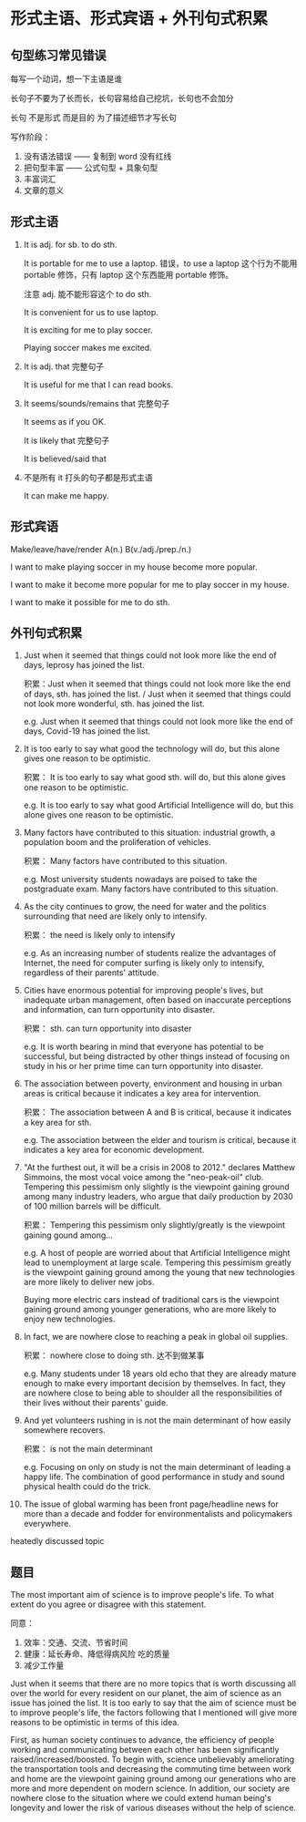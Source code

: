 # 形式主语、形式宾语 + 外刊句式积累

## 句型练习常见错误

每写一个动词，想一下主语是谁

长句子不要为了长而长，长句容易给自己挖坑，长句也不会加分

长句 不是形式 而是目的 为了描述细节才写长句

写作阶段：

1. 没有语法错误 —— 复制到 word 没有红线
2. 把句型丰富 —— 公式句型 + 具象句型
3. 丰富词汇
4. 文章的意义

## 形式主语

1. It is adj. for sb. to do sth.

   It is portable for me to use a laptop. 错误，to use a laptop 这个行为不能用 portable 修饰，只有 laptop 这个东西能用 portable 修饰。

   注意 adj. 能不能形容这个 to do sth.

   It is convenient for us to use laptop.

   It is exciting for me to play soccer.

   Playing soccer makes me excited.

2. It is adj. that 完整句子

   It is useful for me that I can read books.

3. It seems/sounds/remains that 完整句子

   It seems as if you OK.

   It is likely that 完整句子

   It is believed/said that

4. 不是所有 it 打头的句子都是形式主语

   It can make me happy.

## 形式宾语

Make/leave/have/render A(n.) B(v./adj./prep./n.)

I want to make playing soccer in my house become more popular.

I want to make it become more popular for me to play soccer in my house.

I want to make it possible for me to do sth.

## 外刊句式积累

1. Just when it seemed that things could not look more like the end of days, leprosy has joined the list.

   积累：Just when it seemed that things could not look more like the end of days, sth. has joined the list. / Just when it seemed that things could not look more wonderful, sth. has joined the list.

   e.g. Just when it seemed that things could not look more like the end of days, Covid-19 has joined the list.

2. It is too early to say what good the technology will do, but this alone gives one reason to be optimistic.

   积累： It is too early to say what good sth. will do, but this alone gives one reason to be optimistic.

   e.g. It is too early to say what good Artificial Intelligence will do, but this alone gives one reason to be optimistic.

3. Many factors have contributed to this situation: industrial growth, a population boom and the proliferation of vehicles.

   积累： Many factors have contributed to this situation.

   e.g. Most university students nowadays are poised to take the postgraduate exam. Many factors have contributed to this situation.

4. As the city continues to grow, the need for water and the politics surrounding that need are likely only to intensify.

   积累： the need is likely only to intensify

   e.g. As an increasing number of students realize the advantages of Internet, the need for computer surfing is likely only to intensify, regardless of their parents' attitude.

5. Cities have enormous potential for improving people's lives, but inadequate urban management, often based on inaccurate perceptions and information, can turn opportunity into disaster.

   积累： sth. can turn opportunity into disaster

   e.g. It is worth bearing in mind that everyone has potential to be successful, but being distracted by other things instead of focusing on study in his or her prime time can turn opportunity into disaster.

6. The association between poverty, environment and housing in urban areas is critical because it indicates a key area for intervention.

   积累： The association between A and B is critical, because it indicates a key area for sth.

   e.g. The association between the elder and tourism is critical, because it indicates a key area for economic development.

7. "At the furthest out, it will be a crisis in 2008 to 2012." declares Matthew Simmoins, the most vocal voice among the "neo-peak-oil" club. Tempering this pessimism only slightly is the viewpoint gaining ground among many industry leaders, who argue that daily production by 2030 of 100 million barrels will be difficult.

   积累： Tempering this pessimism only slightly/greatly is the viewpoint gaining gound among...

   e.g. A host of people are worried about that Artificial Intelligence might lead to unemployment at large scale. Tempering this pessimism greatly is the viewpoint gaining ground among the young that new technologies are more likely to deliver new jobs.

   Buying more electric cars instead of traditional cars is the viewpoint gaining ground among younger generations, who are more likely to enjoy new technologies.

8. In fact, we are nowhere close to reaching a peak in global oil supplies.

   积累： nowhere close to doing sth. 达不到做某事

   e.g. Many students under 18 years old echo that they are already mature enough to make every important decision by themselves. In fact, they are nowhere close to being able to shoulder all the responsibilities of their lives without their parents' guide.

9. And yet volunteers rushing in is not the main determinant of how easily somewhere recovers.

   积累： is not the main determinant

   e.g. Focusing on only on study is not the main determinant of leading a happy life. The combination of good performance in study and sound physical health could do the trick.

10. The issue of global warming has been front page/headline news for more than a decade and fodder for environmentalists and policymakers everywhere.

heatedly discussed topic

## 题目

The most important aim of science is to improve people's life. To what extent do you agree or disagree with this statement.

同意：

1. 效率：交通、交流、节省时间
2. 健康：延长寿命、降低得病风险 吃的质量
3. 减少工作量

Just when it seems that there are no more topics that is worth discussing all over the world for every resident on our planet, the aim of science as an issue has joined the list. It is too early to say that the aim of science must be to improve people's life, the factors following that I mentioned will give more reasons to be optimistic in terms of this idea.

First, as human society continues to advance, the efficiency of people working and communicating between each other has been significantly raised/increased/boosted. To begin with, science unbelievably ameliorating the transportation tools and decreasing the commuting time between work and home are the viewpoint gaining ground among our generations who are more and more dependent on modern science. In addition, our society are nowhere close to the situation where we could extend human being's longevity and lower the risk of various diseases without the help of science.
